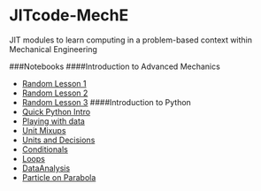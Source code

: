 
JITcode-MechE
=============

JIT modules to learn computing in a problem-based context within Mechanical Engineering

###Notebooks
####Introduction to Advanced Mechanics
* [Random Lesson 1](http://nbviewer.ipython.org/urls/github.com/barbagroup/JITcode-MechE/blob/master/module01_Introduction_to_Advanced_Mechanics/01_Lesson01_Random_Lesson_1.ipynb)
* [Random Lesson 2](http://nbviewer.ipython.org/urls/github.com/barbagroup/JITcode-MechE/blob/master/module01_Introduction_to_Advanced_Mechanics/02_Lesson02_Random_Lesson_2.ipynb)
* [Random Lesson 3](http://nbviewer.ipython.org/urls/github.com/barbagroup/JITcode-MechE/blob/master/module01_Introduction_to_Advanced_Mechanics/03_Lesson03_Random_Lesson_3.ipynb)
####Introduction to Python
* [Quick Python Intro](http://nbviewer.ipython.org/urls/github.com/barbagroup/JITcode-MechE/blob/master/module00_Introduction_to_Python/00_Lesson00_Quick_Python_Intro.ipynb)
* [Playing with data](http://nbviewer.ipython.org/urls/github.com/barbagroup/JITcode-MechE/blob/master/module00_Introduction_to_Python/01_Lesson01_Playing_with_data.ipynb)
* [Unit Mixups](http://nbviewer.ipython.org/urls/github.com/barbagroup/JITcode-MechE/blob/master/module00_Introduction_to_Python/02_Lesson02_Unit_Mixups.ipynb)
* [Units and Decisions](http://nbviewer.ipython.org/urls/github.com/barbagroup/JITcode-MechE/blob/master/module00_Introduction_to_Python/02_Lesson02_Units_and_Decisions.ipynb)
* [Conditionals](http://nbviewer.ipython.org/urls/github.com/barbagroup/JITcode-MechE/blob/master/module00_Introduction_to_Python/03_Lesson03_Conditionals.ipynb)
* [Loops](http://nbviewer.ipython.org/urls/github.com/barbagroup/JITcode-MechE/blob/master/module00_Introduction_to_Python/04_Lesson04_Loops.ipynb)
* [DataAnalysis](http://nbviewer.ipython.org/urls/github.com/barbagroup/JITcode-MechE/blob/master/module00_Introduction_to_Python/05_Lesson05_DataAnalysis.ipynb)
* [Particle on Parabola](http://nbviewer.ipython.org/urls/github.com/barbagroup/JITcode-MechE/blob/master/module00_Introduction_to_Python/99_Lesson99_Particle_on_Parabola.ipynb)
